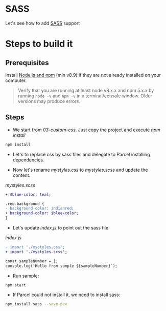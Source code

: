 # SASS

Let's see how to add [SASS](https://sass-lang.com/) support

# Steps to build it

## Prerequisites

Install [Node.js and npm](https://nodejs.org/en/) (min v8.9) if they are not already installed on your computer.

> Verify that you are running at least node v8.x.x and npm 5.x.x by running `node -v` and `npm -v` in a terminal/console window. Older versions may produce errors.

## Steps

- We start from _03-custom-css_. Just copy the project and execute _npm install_

```bash
npm install
```

- Let's to replace css by sass files and delegate to Parcel installing dependencies.

- Now let's rename _mystyles.css_ to _mystyles.scss_ and update the content.

_mystyles.scss_

```diff
+ $blue-color: teal;

.red-background {
- background-color: indianred;
+ background-color: $blue-color;
}
```

- Let's update _index.js_ to point out the sass file

_index.js_

```diff
- import './mystyles.css';
+ import './mystyles.scss';

const sampleNumber = 1;
console.log(`Hello from sample ${sampleNumber}`);
```

- Run sample:

```bash
npm start
```

- If Parcel could not install it, we need to install sass:

```bash
npm install sass --save-dev
```
